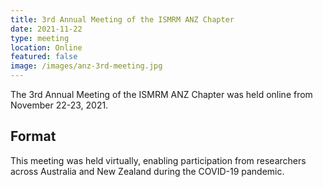 ```yaml
---
title: 3rd Annual Meeting of the ISMRM ANZ Chapter
date: 2021-11-22
type: meeting
location: Online
featured: false
image: /images/anz-3rd-meeting.jpg
---
```


The 3rd Annual Meeting of the ISMRM ANZ Chapter was held online from November 22-23, 2021.

## Format

This meeting was held virtually, enabling participation from researchers across Australia and New Zealand during the COVID-19 pandemic.